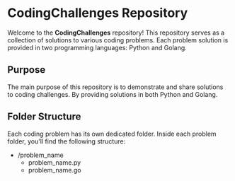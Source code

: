 # CodingChallenges Repository

Welcome to the **CodingChallenges** repository! This repository serves as a collection of solutions to various coding problems. Each problem solution is provided in two programming languages: Python and Golang.

## Purpose
The main purpose of this repository is to demonstrate and share solutions to coding challenges. By providing solutions in both Python and Golang.

## Folder Structure
Each coding problem has its own dedicated folder. Inside each problem folder, you'll find the following structure:
- /problem_name
    - problem_name.py
    - problem_name.go

